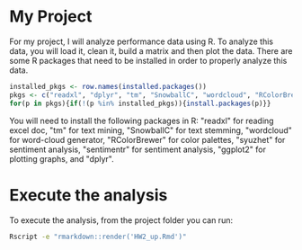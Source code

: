 # My Project
For my project, I will analyze performance data using R. To analyze this data, you will load it, clean it, build a matrix and then plot the data. 
There are some R packages that need to be installed in order to properly analyze this data.

```R
installed_pkgs <- row.names(installed.packages())
pkgs <- c("readxl", "dplyr", "tm", "SnowballC", "wordcloud", "RColorBrewer", "syuzhet", "sentimentr", "ggplot2")
for(p in pkgs){if(!(p %in% installed_pkgs)){install.packages(p)}}
```

You will need to install the following packages in R: "readxl"  for reading excel doc, "tm" for text mining, "SnowballC" for text stemming, "wordcloud" for word-cloud generator, "RColorBrewer" for color palettes, "syuzhet" for sentiment analysis, "sentimentr"  for sentiment analysis, "ggplot2" for plotting graphs, and "dplyr".



# Execute the analysis
To execute the analysis, from the project folder you can run:

```bash
Rscript -e "rmarkdown::render('HW2_up.Rmd')"
```

